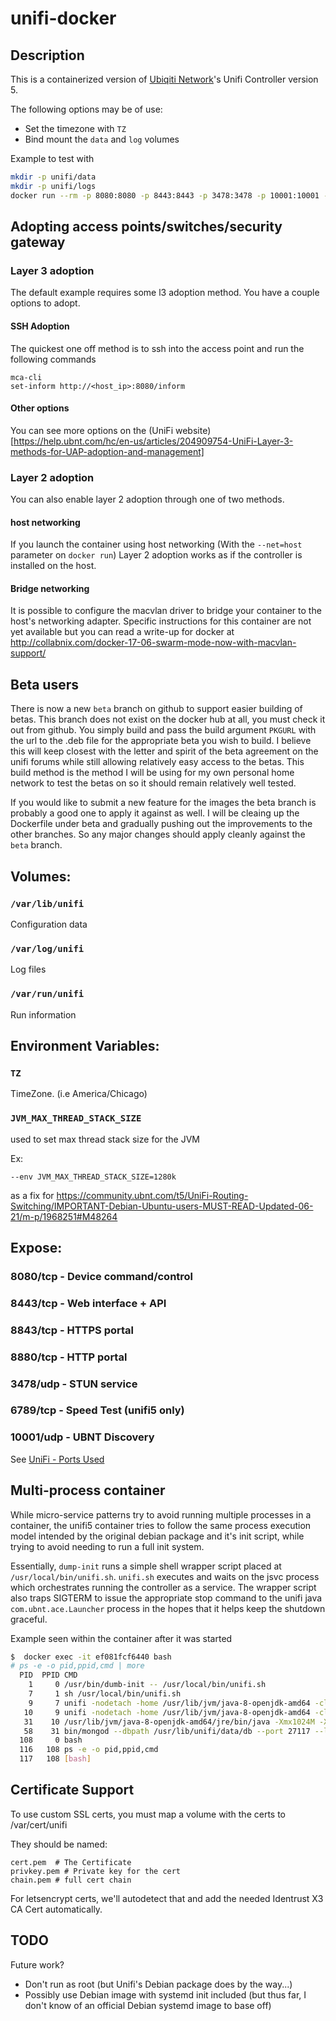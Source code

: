 # unifi-docker

## Description

This is a containerized version of [Ubiqiti Network](https://www.ubnt.com/)'s Unifi Controller version 5.

The following options may be of use:

- Set the timezone with `TZ`
- Bind mount the `data` and `log` volumes

Example to test with

```bash
mkdir -p unifi/data
mkdir -p unifi/logs
docker run --rm -p 8080:8080 -p 8443:8443 -p 3478:3478 -p 10001:10001 -e TZ='Africa/Johannesburg' -v ~/unifi/data:/var/lib/unifi -v ~/unifi/logs:/var/log/unifi --name unifi jacobalberty/unifi:unifi5
```
## Adopting access points/switches/security gateway
### Layer 3 adoption

The default example requires some l3 adoption method. You have a couple options to adopt.

#### SSH Adoption
The quickest one off method is to ssh into the access point and run the following commands
```
mca-cli
set-inform http://<host_ip>:8080/inform
```
#### Other options

You can see more options on the (UniFi website)[https://help.ubnt.com/hc/en-us/articles/204909754-UniFi-Layer-3-methods-for-UAP-adoption-and-management]


### Layer 2 adoption
You can also enable layer 2 adoption through one of two methods.

#### host networking

If you launch the container using host networking \(With the `--net=host` parameter on `docker run`\) Layer 2 adoption works as if the controller is installed on the host.

#### Bridge networking

It is possible to configure the macvlan driver to bridge your container to the host's networking adapter. Specific instructions for this container are not yet available but you can read a write-up for docker at http://collabnix.com/docker-17-06-swarm-mode-now-with-macvlan-support/


## Beta users

There is now a new `beta` branch on github to support easier building of betas. This branch does not exist on the docker hub at all,
you must check it out from github.
You simply build and pass the build argument `PKGURL` with the url to the .deb file for the appropriate beta you wish to build. I believe
this will keep closest with the letter and spirit of the beta agreement on the unifi forums while still allowing relatively easy access to the betas.
This build method is the method I will be using for my own personal home network to test the betas on so it should remain relatively well tested.

If you would like to submit a new feature for the images the beta branch is probably a good one to apply it against as well.
I will be cleaing up the Dockerfile under beta and gradually pushing out the improvements to the other branches. So any major changes
should apply cleanly against the `beta` branch.

## Volumes:

### `/var/lib/unifi`

Configuration data

### `/var/log/unifi`

Log files

### `/var/run/unifi`

Run information

## Environment Variables:

### `TZ`

TimeZone. (i.e America/Chicago)

### `JVM_MAX_THREAD_STACK_SIZE`

used to set max thread stack size for the JVM

Ex:

```--env JVM_MAX_THREAD_STACK_SIZE=1280k```

as a fix for https://community.ubnt.com/t5/UniFi-Routing-Switching/IMPORTANT-Debian-Ubuntu-users-MUST-READ-Updated-06-21/m-p/1968251#M48264

## Expose:

### 8080/tcp - Device command/control

### 8443/tcp - Web interface + API

### 8843/tcp - HTTPS portal

### 8880/tcp - HTTP portal

### 3478/udp - STUN service

### 6789/tcp - Speed Test (unifi5 only)

### 10001/udp - UBNT Discovery

See [UniFi - Ports Used](https://help.ubnt.com/hc/en-us/articles/218506997-UniFi-Ports-Used)

## Multi-process container

While micro-service patterns try to avoid running multiple processes in a container, the unifi5 container tries to follow the same process execution model intended by the original debian package and it's init script, while trying to avoid needing to run a full init system.

Essentially, `dump-init` runs a simple shell wrapper script placed at `/usr/local/bin/unifi.sh`. `unifi.sh` executes and waits on the jsvc process which orchestrates running the controller as a service. The wrapper script also traps SIGTERM to issue the appropriate stop command to the unifi java `com.ubnt.ace.Launcher` process in the hopes that it helps keep the shutdown graceful.

Example seen within the container after it was started

```bash
$  docker exec -it ef081fcf6440 bash
# ps -e -o pid,ppid,cmd | more
  PID  PPID CMD
    1     0 /usr/bin/dumb-init -- /usr/local/bin/unifi.sh
    7     1 sh /usr/local/bin/unifi.sh
    9     7 unifi -nodetach -home /usr/lib/jvm/java-8-openjdk-amd64 -classpath /usr/share/java/commons-daemon.jar:/usr/lib/unifi/lib/ace.jar -pidfile /var/run/unifi/unifi.pid -procname unifi -outfile /var/log/unifi/unifi.out.log -errfile /var/log/unifi/unifi.err.log -Dunifi.datadir=/var/lib/unifi -Dunifi.rundir=/var/run/unifi -Dunifi.logdir=/var/log/unifi -Djava.awt.headless=true -Dfile.encoding=UTF-8 -Xmx1024M -Xms32M com.ubnt.ace.Launcher start
   10     9 unifi -nodetach -home /usr/lib/jvm/java-8-openjdk-amd64 -classpath /usr/share/java/commons-daemon.jar:/usr/lib/unifi/lib/ace.jar -pidfile /var/run/unifi/unifi.pid -procname unifi -outfile /var/log/unifi/unifi.out.log -errfile /var/log/unifi/unifi.err.log -Dunifi.datadir=/var/lib/unifi -Dunifi.rundir=/var/run/unifi -Dunifi.logdir=/var/log/unifi -Djava.awt.headless=true -Dfile.encoding=UTF-8 -Xmx1024M -Xms32M com.ubnt.ace.Launcher start
   31    10 /usr/lib/jvm/java-8-openjdk-amd64/jre/bin/java -Xmx1024M -XX:ErrorFile=/usr/lib/unifi/data/logs/hs_err_pid<pid>.log -Dapple.awt.UIElement=true -jar /usr/lib/unifi/lib/ace.jar start
   58    31 bin/mongod --dbpath /usr/lib/unifi/data/db --port 27117 --logappend --logpath logs/mongod.log --nohttpinterface --bind_ip 127.0.0.1
  108     0 bash
  116   108 ps -e -o pid,ppid,cmd
  117   108 [bash]
```

## Certificate Support

To use custom SSL certs, you must map a volume with the certs to /var/cert/unifi

They should be named:
```
cert.pem  # The Certificate
privkey.pem # Private key for the cert
chain.pem # full cert chain
```
For letsencrypt certs, we'll autodetect that and add the needed Identrust X3 CA Cert automatically.


## TODO

Future work?

- Don't run as root (but Unifi's Debian package does by the way...)
- Possibly use Debian image with systemd init included (but thus far, I don't know of an official Debian systemd image to base off)
